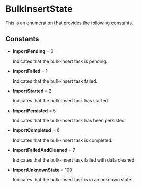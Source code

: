 # BulkInsertState

This is an enumeration that provides the following constants.

## Constants

- **ImportPending** = 0

    Indicates that the bulk-insert task is pending.

- **ImportFailed** = 1

    Indicates that the bulk-insert task failed.

- **ImportStarted** = 2

    Indicates that the bulk-insert task has started.

- **ImportPersisted** = 5

    Indicates that the bulk-insert task has been persisted.

- **ImportCompleted** = 6

    Indicates that the bulk-insert task is completed.

- **ImportFailedAndCleaned** = 7

    Indicates that the bulk-insert task failed with data cleaned.

- **ImportUnknownState** = 100

    Indicates that the bulk-insert task is in an unknown state.